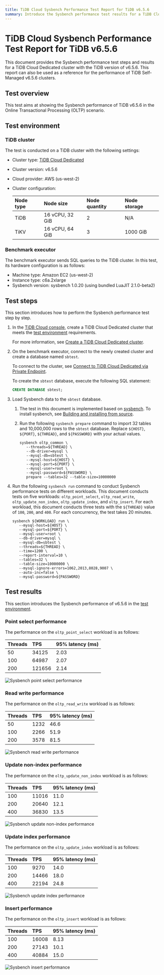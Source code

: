 ```yaml
---
title: TiDB Cloud Sysbench Performance Test Report for TiDB v6.5.6
summary: Introduce the Sysbench performance test results for a TiDB Cloud Dedicated cluster with the TiDB version of v6.5.6.
---
```


# TiDB Cloud Sysbench Performance Test Report for TiDB v6.5.6

This document provides the Sysbench performance test steps and results for a TiDB Cloud Dedicated cluster with the TiDB version of v6.5.6. This report can also be used as a reference for the performance of TiDB Self-Managed v6.5.6 clusters.

## Test overview

This test aims at showing the Sysbench performance of TiDB v6.5.6 in the Online Transactional Processing (OLTP) scenario.

## Test environment

### TiDB cluster

The test is conducted on a TiDB cluster with the following settings:

- Cluster type: [TiDB Cloud Dedicated](/tidb-cloud/select-cluster-tier.md#tidb-cloud-dedicated)
- Cluster version: v6.5.6
- Cloud provider: AWS (us-west-2)
- Cluster configuration:

   | Node type | Node size       | Node quantity | Node storage |
   | :-------- | :-------------- | :------------ | :----------- |
   | TiDB      | 16 vCPU, 32 GiB | 2             | N/A          |
   | TiKV      | 16 vCPU, 64 GiB | 3             | 1000 GiB     |

### Benchmark executor

The benchmark executor sends SQL queries to the TiDB cluster. In this test, its hardware configuration is as follows:

- Machine type: Amazon EC2 (us-west-2)
- Instance type: c6a.2xlarge
- Sysbench version: sysbench 1.0.20 (using bundled LuaJIT 2.1.0-beta2)

## Test steps

This section introduces how to perform the Sysbench performance test step by step.

1. In the [TiDB Cloud console](https://tidbcloud.com/), create a TiDB Cloud Dedicated cluster that meets the [test environment](#tidb-cluster) requirements.

   For more information, see [Create a TiDB Cloud Dedicated cluster](/tidb-cloud/create-tidb-cluster.md).

2. On the benchmark executor, connect to the newly created cluster and create a database named `sbtest`.

   To connect to the cluster, see [Connect to TiDB Cloud Dedicated via Private Endpoint](/tidb-cloud/set-up-private-endpoint-connections.md).

   To create the `sbtest` database, execute the following SQL statement:

   ```sql
   CREATE DATABASE sbtest;
   ```

3. Load Sysbench data to the `sbtest` database.

   1. The test in this document is implemented based on [sysbench](https://github.com/akopytov/sysbench). To install sysbench, see [Building and installing from source](https://github.com/akopytov/sysbench#building-and-installing-from-source).

   2. Run the following `sysbench prepare` command to import 32 tables and 10,000,000 rows to the `sbtest` database. Replace `${HOST}`, `${PORT}`, `${THREAD}`, and `${PASSWORD}` with your actual values.

      ```shell
      sysbench oltp_common \
         --threads=${THREAD} \
         --db-driver=mysql \
         --mysql-db=sbtest \
         --mysql-host=${HOST} \
         --mysql-port=${PORT} \
         --mysql-user=root \
         --mysql-password=${PASSWORD} \
         prepare --tables=32 --table-size=10000000
      ```

4. Run the following `sysbench run` command to conduct Sysbench performance tests on different workloads. This document conducts tests on five workloads: `oltp_point_select`, `oltp_read_write`, `oltp_update_non_index`, `oltp_update_index`, and `oltp_insert`. For each workload, this document conducts three tests with the `${THREAD}` value of `100`, `200`, and `400`. For each concurrency, the test takes 20 minutes.

   ```shell
   sysbench ${WORKLOAD} run \
      --mysql-host=${HOST} \
      --mysql-port=${PORT} \
      --mysql-user=root \
      --db-driver=mysql \
      --mysql-db=sbtest \
      --threads=${THREAD} \
      --time=1200 \
      --report-interval=10 \
      --tables=32 \
      --table-size=10000000 \
      --mysql-ignore-errors=1062,2013,8028,9007 \
      --auto-inc=false \
      --mysql-password=${PASSWORD}
   ```

## Test results

This section introduces the Sysbench performance of v6.5.6 in the [test environment](#test-environment).

### Point select performance

The performance on the `oltp_point_select` workload is as follows:

| Threads | TPS    | 95% latency (ms) |
| :------ | :----- | :--------------- |
| 50      | 34125  | 2.03             |
| 100     | 64987  | 2.07             |
| 200     | 121656 | 2.14             |

![Sysbench point select performance](https://docs-download.pingcap.com/media/images/docs/tidb-cloud/v6.5.6-oltp_select_point.png)

### Read write performance

The performance on the `oltp_read_write` workload is as follows:

| Threads | TPS  | 95% latency (ms) |
| :------ | :--- | :--------------- |
| 50      | 1232 | 46.6             |
| 100     | 2266 | 51.9             |
| 200     | 3578 | 81.5             |

![Sysbench read write performance](https://docs-download.pingcap.com/media/images/docs/tidb-cloud/v6.5.6-oltp_read_write.png)

### Update non-index performance

The performance on the `oltp_update_non_index` workload is as follows:

| Threads | TPS   | 95% latency (ms) |
| :------ | :---- | :--------------- |
| 100     | 11016 | 11.0             |
| 200     | 20640 | 12.1             |
| 400     | 36830 | 13.5             |

![Sysbench update non-index performance](https://docs-download.pingcap.com/media/images/docs/tidb-cloud/v6.5.6-oltp_update_non_index.png)

### Update index performance

The performance on the `oltp_update_index` workload is as follows:

| Threads | TPS   | 95% latency (ms) |
| :------ | :---- | :--------------- |
| 100     | 9270  | 14.0             |
| 200     | 14466 | 18.0             |
| 400     | 22194 | 24.8             |

![Sysbench update index performance](https://docs-download.pingcap.com/media/images/docs/tidb-cloud/v6.5.6-oltp_update_index.png)

### Insert performance

The performance on the `oltp_insert` workload is as follows:

| Threads | TPS   | 95% latency (ms) |
| :------ | :---- | :--------------- |
| 100     | 16008 | 8.13             |
| 200     | 27143 | 10.1             |
| 400     | 40884 | 15.0             |

![Sysbench insert performance](https://docs-download.pingcap.com/media/images/docs/tidb-cloud/v6.5.6-oltp_insert.png)
